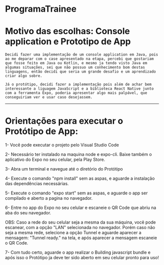 # ProgramaTrainee

# Motivo das escolhas: Console application e Prototipo de App

	Decidi fazer uma implementação de um console application em Java, pois ao me deparar com o case apresentado na etapa, percebi que gostariam que fosse feito em Java ou Kotlin, e mesmo ja tendo visto Java em algumas situações, sei que não possuo um conhecimento bom destas linguagens, então decidi que seria um grande desafio e um aprendizado criar algo sobre. 

	Já o protótipo, decidi fazer a implementação pois além de achar bem interessante a liguagem JavaScript e a biblioteca React Native junto com a ferramenta Expo, poderia apresentar algo mais palpável, que conseguiriam ver e usar caso desejassem.

--------------------------------------------------------------

# Orientações para executar o Protótipo de App:

1- Você pode executar o projeto pelo Visual Studio Code

2- Necessário ter instalado na maquina node e expo-cli. Baixe também o aplicativo do Expo no seu celular, pela Play Store.

3- Abra um terminal e navegue até o diretório do Protótipo

4- Execute o comando "npm install" sem as aspas, e aguarde a instalação das dependências necessárias.

5- Execute o comando "expo start" sem as aspas, e aguarde o app ser compilado e aberto a pagina no navegador.

6- Entre no app do Expo no seu celular e escaneie o QR Code que abriu na aba do seu navegador. 

OBS: Caso a rede do seu celular seja a mesma da sua máquina, você pode escanear, com a opção "LAN" selecionada no navegador. Porém caso não seja a mesma rede, selecione a opção Tunnel e aguarde aparecer a mensagem: "Tunnel ready." na tela, e após aparecer a mensagem escaneie o QR Code.

7- Com tudo certo, aguarde o app realizar o Building javascript bundle e após isso o Protótipo ja deve ter sido aberto em seu celular pronto para uso!
 
